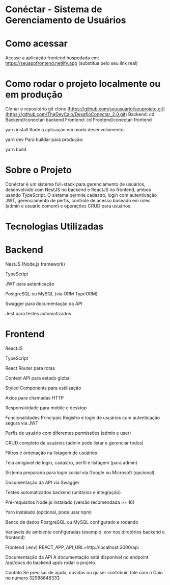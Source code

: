 # Conéctar - Sistema de Gerenciamento de Usuários
# Como acessar

Acesse a aplicação frontend hospedada em:
https://seuappfrontend.netlify.app (substitua pelo seu link real)

# Como rodar o projeto localmente ou em produção

Clonar o repositório
git clone [https://github.com/seuusuario/seuprojeto.git](https://github.com/TheDevCaio/DesafioConectar_2.0.git)
Backend: cd Backend/conectar-backend 
Frontend: cd Frontend/conectar-frontend

yarn install
Rode a aplicação em modo desenvolvimento:

yarn dev
Para buildar para produção:

yarn build

# Sobre o Projeto
Conéctar é um sistema full-stack para gerenciamento de usuários, desenvolvido com NestJS no backend e ReactJS no frontend, ambos usando TypeScript. O sistema permite cadastro, login com autenticação JWT, gerenciamento de perfis, controle de acesso baseado em roles (admin e usuário comum) e operações CRUD para usuários.

# Tecnologias Utilizadas

# Backend

NestJS (Node.js framework)

TypeScript

JWT para autenticação

PostgreSQL ou MySQL (via ORM TypeORM)

Swagger para documentação da API

Jest para testes automatizados

# Frontend

ReactJS

TypeScript

React Router para rotas

Context API para estado global

Styled Components para estilização

Axios para chamadas HTTP

Responsividade para mobile e desktop

Funcionalidades Principais
Registro e login de usuários com autenticação segura via JWT

Perfis de usuário com diferentes permissões (admin e user)

CRUD completo de usuários (admin pode listar e gerenciar todos)

Filtros e ordenação na listagem de usuários

Tela amigável de login, cadastro, perfil e listagem (para admin)

Sistema preparado para login social via Google ou Microsoft (opcional)

Documentação da API via Swagger

Testes automatizados backend (unitários e integração)

Pré-requisitos
Node.js instalado (versão recomendada >= 16)

Yarn instalado (opcional, pode usar npm)

Banco de dados PostgreSQL ou MySQL configurado e rodando

Variáveis de ambiente configuradas (exemplo .env nos diretórios backend e frontend)

Frontend (.env)
REACT_APP_API_URL=http://localhost:3000/api

Documentação da API
A documentação está disponível no endpoint /api/docs do backend após rodar o projeto.

Contato
Se precisar de ajuda, dúvidas ou quiser contribuir, fale com o Caio no número 32988648333
